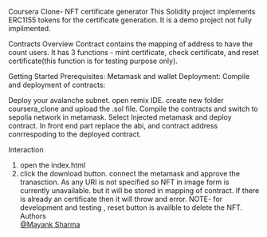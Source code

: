 Coursera Clone- NFT certificate generator
This Solidity project implements ERC1155 tokens for the certificate generation. It is a demo project not fully implimented.

Contracts Overview
Contract contains the mapping of address to have the count users. It has 3 functions - mint certificate, check certificate, and reset certificate(this function is for testing purpose only).

Getting Started
Prerequisites:
Metamask and wallet
Deployment:
Compile and deployment of contracts:

Deploy your avalanche subnet.
open remix IDE.
create new folder coursera_clone and upload the .sol file.
Compile the contracts and switch to sepolia network in metamask.
Select Injected metamask and deploy contract.
In front end part replace the abi, and contract address conrrespoding to the deployed contract.

Interaction
1) open the index.html
2) click the download button. connect the metamask and approve the tranasction. As any URI is not specified so NFT in image form is currently unavailable. but it will be stored in mapping of contract.
If there is already an certificate then it will throw and error.
NOTE- for development and testing , reset button is availble to delete the NFT.<br>
Authors<br>
[@Mayank Sharma](https://www.linkedin.com/in/mayank-sharma-078278243/)
